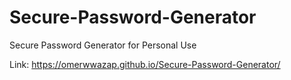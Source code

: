 # Secure-Password-Generator
 Secure Password Generator for Personal Use
 
 Link: https://omerwwazap.github.io/Secure-Password-Generator/
